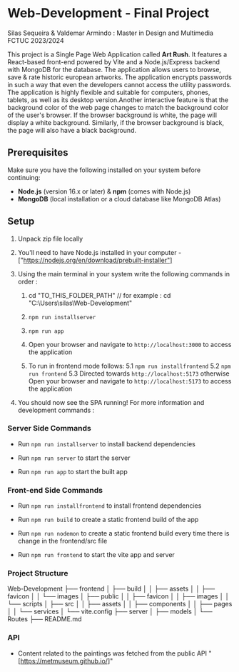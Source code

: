 # Web-Development - Final Project

Silas Sequeira & Valdemar Armindo : Master in Design and Multimedia FCTUC 2023/2024

This project is a Single Page Web Application called **Art Rush**. It features a React-based front-end powered by Vite and a Node.js/Express backend with MongoDB for the database. The application allows users to browse, save & rate historic european artworks. The application encrypts passwords in such a way that even the developers cannot access the utility passwords. The application is highly flexible and suitable for computers, phones, tablets, as well as its desktop version.Another interactive feature is that the background color of the web page changes to match the background color of the user's browser. If the browser background is white, the page will display a white background. Similarly, if the browser background is black, the page will also have a black background.

## Prerequisites

Make sure you have the following installed on your system before continuing:

- **Node.js** (version 16.x or later) & **npm** (comes with Node.js)
- **MongoDB** (local installation or a cloud database like MongoDB Atlas)

## Setup

1. Unpack zip file locally
2. You'll need to have Node.js installed in your computer - ["https://nodejs.org/en/download/prebuilt-installer"]
3. Using the main terminal in your system write the following commands in order :

   1. cd "TO_THIS_FOLDER_PATH" // for example : cd "C:\Users\silas\Web-Development"
   2. `npm run installserver`
   3. `npm run app`
   4. Open your browser and navigate to `http://localhost:3000` to access the application

   5. To run in frontend mode follows:
      5.1 `npm run installfrontend` 
      5.2 `npm run frontend`
      5.3  Directed towards `http://localhost:5173` otherwise Open your browser and navigate to `http://localhost:5173` to access the application
       

4. You should now see the SPA running! For more information and development commands :

### Server Side Commands

- Run `npm run installserver` to install backend dependencies

- Run `npm run server` to start the server

- Run `npm run app` to start the built app

### Front-end Side Commands

- Run `npm run installfrontend` to install frontend dependencies

- Run `npm run build` to create a static frontend build of the app

- Run `npm run nodemon` to create a static frontend build every time there is change in the frontend/src file

- Run `npm run frontend` to start the vite app and server

### Project Structure

Web-Development
├── frontend
│ ├── build
│ │ ├── assets
│ │ ├── favicon
│ │ └── images
│ ├── public
│ │ ├── favicon
│ │ ├── images
│ │ └── scripts
│ ├── src
│ │ ├── assets
│ │ ├── components
│ │ ├── pages
│ │ └── services
│ └── vite.config
├── server
│ ├── models
│ └── Routes
├── README.md

### API

- Content related to the paintings was fetched from the public API "[https://metmuseum.github.io/]"
